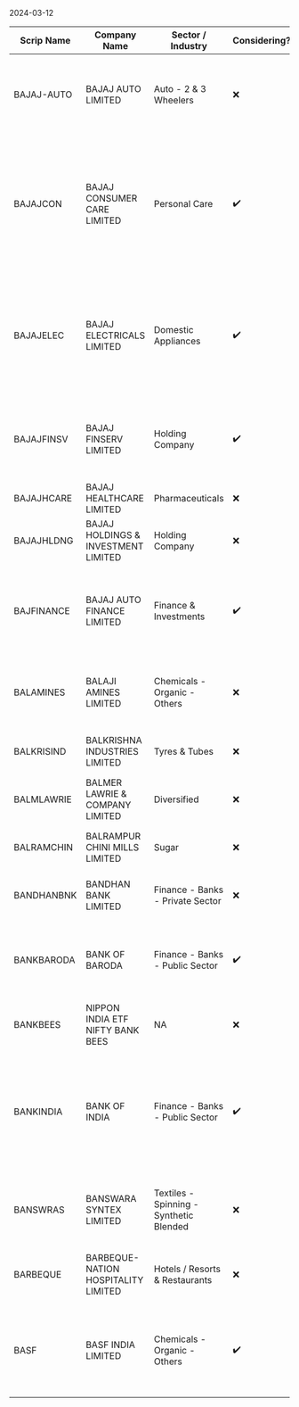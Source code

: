 2024-03-12


| Scrip Name | Company Name                        | Sector / Industry                       | Considering? | YIT | HYIT | QIT | MIT | WIT | DIT | HIT | TDA Done? | Remarks                                                                                                                      |
| ---------- | ----------------------------------- | --------------------------------------- | ------------ | --- | ---- | --- | --- | --- | --- | --- | --------- | ---------------------------------------------------------------------------------------------------------------------------- |
| BAJAJ-AUTO | BAJAJ AUTO LIMITED                  | Auto - 2 & 3 Wheelers                   | ❌            | ➖   | ➖    | ➖   | ➖   | ➖   | ➖   | ➖   | ➖         | MIT - Price at ATH. No good zones found on monthly  <br>WIT - Entry at very low                                              |
| BAJAJCON   | BAJAJ CONSUMER CARE LIMITED         | Personal Care                           | ✔️           | ➖   | ➖    | ➖   | ✔️  | ❌   | ➖   | ➖   | ✔️        | MIT - After TDA, found a good zone  <br>WIT - A good DZ can be seen, but it is a non authentic DZ and achievement is better  |
| BAJAJELEC  | BAJAJ ELECTRICALS LIMITED           | Domestic Appliances                     | ✔️           | ✔️  | ✔️   | ✔️  | ❌   | ❌   | ➖   | ➖   | ❌         | Price is coming down from HY TF and followup on QTF  <br>Risky to trade until gets support of good quality MTF               |
| BAJAJFINSV | BAJAJ FINSERV LIMITED               | Holding Company                         | ✔️           | ✔️  | ✔️   | ➖   | ➖   | ➖   | ➖   | ➖   | ✔️        | Price coming down from HY TF and no good location on monthly                                                                 |
| BAJAJHCARE | BAJAJ HEALTHCARE LIMITED            | Pharmaceuticals                         | ❌            | ❌   | ➖    | ➖   | ➖   | ➖   | ➖   | ➖   | ✔️        | No good execution on chart                                                                                                   |
| BAJAJHLDNG | BAJAJ HOLDINGS & INVESTMENT LIMITED | Holding Company                         | ❌            | ➖   | ➖    | ➖   | ➖   | ➖   | ➖   | ➖   | ➖         | No good location or execution on chart                                                                                       |
| BAJFINANCE | BAJAJ AUTO FINANCE LIMITED          | Finance & Investments                   | ✔️           | ❌   | ➖    | ✔️  | ➖   | ❌   | ➖   | ➖   | ➖         | Price coming down from broken Q SZ. Not sure what to make out of it.                                                         |
| BALAMINES  | BALAJI AMINES LIMITED               | Chemicals - Organic - Others            | ❌            | ➖   | ➖    | ➖   | ➖   | ➖   | ➖   | ➖   | ➖         | Not a good Location and definetly not good execution                                                                         |
| BALKRISIND | BALKRISHNA INDUSTRIES LIMITED       | Tyres & Tubes                           | ❌            | ➖   | ➖    | ➖   | ➖   | ➖   | ➖   | ➖   | ➖         | No good location or execution on chart                                                                                       |
| BALMLAWRIE | BALMER LAWRIE & COMPANY LIMITED     | Diversified                             | ❌            | ➖   | ➖    | ➖   | ➖   | ➖   | ➖   | ➖   | ➖         | Chart data not good                                                                                                          |
| BALRAMCHIN | BALRAMPUR CHINI MILLS LIMITED       | Sugar                                   | ❌            | ➖   | ➖    | ➖   | ➖   | ➖   | ➖   | ➖   | ➖         | Chart data not good, too many red candles                                                                                    |
| BANDHANBNK | BANDHAN BANK LIMITED                | Finance - Banks - Private Sector        | ❌            | ➖   | ➖    | ➖   | ➖   | ➖   | ➖   | ➖   | ➖         | No Proper location on any time frame                                                                                         |
| BANKBARODA | BANK OF BARODA                      | Finance - Banks - Public Sector         | ✔️           | ➖   | ➖    | ➖   | ✔️  | ➖   | ➖   | ➖   | ➖         | MIT - A little forced zone, but closing of candle is looking good and its VLOC                                               |
| BANKBEES   | NIPPON INDIA ETF NIFTY BANK BEES    | NA                                      | ❌            | ➖   | ➖    | ➖   | ➖   | ➖   | ➖   | ➖   | ➖         | Zones are good but all are tested                                                                                            |
| BANKINDIA  | BANK OF INDIA                       | Finance - Banks - Public Sector         | ✔️           | ➖   | ➖    | ➖   | ✔️  | ➖   | ➖   | ➖   | ➖         | MIT - A bit aggressive, but can take right now as price is not coming from any danger zone  <br>Still can find better trades |
| BANSWRAS   | BANSWARA SYNTEX LIMITED             | Textiles - Spinning - Synthetic Blended | ❌            | ➖   | ➖    | ➖   | ➖   | ➖   | ➖   | ➖   | ➖         | Candles are not looking good enough to take location on M or W                                                               |
| BARBEQUE   | BARBEQUE-NATION HOSPITALITY LIMITED | Hotels / Resorts & Restaurants          | ❌            | ➖   | ➖    | ➖   | ➖   | ➖   | ➖   | ➖   | ➖         | Not enough data and stock is in downward trend                                                                               |
| BASF       | BASF INDIA LIMITED                  | Chemicals - Organic - Others            | ✔️           | ➖   | ✔️   | ➖   | ➖   | ✔️  | ➖   | ➖   | ➖         | QIT - For long term hold  <br>WIT - Not enough data on local, so taking trade on D TF                                        |